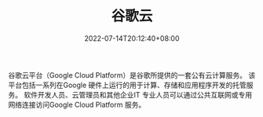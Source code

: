 ﻿---
weight: 
title: "谷歌云"
description: "谷歌云平台（Google Cloud Platform）是谷歌所提供的一套公有云计算服务。 该平台包括一系列在Google 硬件上运行的用于计算、存储和应用程序开发的托管服务。 软件开发人员、云管理员和其他企业IT 专业人员可以通过公共互联网或专用网络连接访问Google Cloud Platform 服务。"
date: 2022-07-14T20:12:40+08:00
lastmod: 2022-07-14T09:12:40+08:00
draft: false
authors: ["Cindy"]
featuredImage: "602.png"
link: "https://cloud.google.com/"
tags: ["谷歌云","云计算"]
categories: ["navigation"]
navigation: ["云计算"]
lightgallery: true
toc: true
pinned: false
recommend: false
recommend1: false
---
谷歌云平台（Google Cloud Platform）是谷歌所提供的一套公有云计算服务。 该平台包括一系列在Google 硬件上运行的用于计算、存储和应用程序开发的托管服务。 软件开发人员、云管理员和其他企业IT 专业人员可以通过公共互联网或专用网络连接访问Google Cloud Platform 服务。
